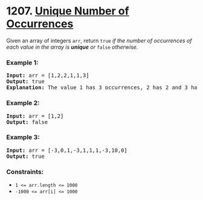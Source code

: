 # 1207. [Unique Number of Occurrences](https://leetcode.com/problems/unique-number-of-occurrences/?envType=study-plan-v2&id=leetcode-75)

Given an array of integers `arr`, return `true` _if the number of occurrences of each value in the array is **unique** or_ `false` _otherwise._

### **Example 1:**

<pre>
<strong>Input:</strong> arr = [1,2,2,1,1,3]
<strong>Output:</strong> true
<strong>Explanation:</strong> The value 1 has 3 occurrences, 2 has 2 and 3 has 1. No two values have the same number of occurrences.
</pre>

### **Example 2:**

<pre>
<strong>Input:</strong> arr = [1,2]
<strong>Output:</strong> false
</pre>

### **Example 3:**

<pre>
<strong>Input:</strong> arr = [-3,0,1,-3,1,1,1,-3,10,0]
<strong>Output:</strong> true
</pre>

### **Constraints:**

- `1 <= arr.length <= 1000`
- `-1000 <= arr[i] <= 1000`
